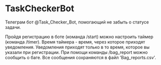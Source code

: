 # TaskCheckerBot
Телеграм бот @Task_Checker_Bot, помогающий не забыть о статусе задачи.

Пройдя регистрацию в боте (команда /start) можно настроить таймер (команда /timer). Время таймера - время, через которое приходят уведомления.
Уведомления приходят только в то время, которое вы указали при регистрации.
При помощи команды /bag_report можно сообщить о баге. Все сообщения сохраняются в файл 'Bag_reports.csv'.
